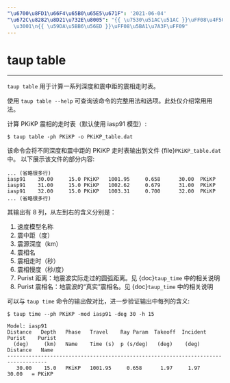```yaml
---
"\u6700\u8FD1\u66F4\u65B0\u65E5\u671F": '2021-06-04'
"\u672C\u8282\u8D21\u732E\u8005": "{{ \u7530\u51AC\u51AC }}\uFF08\u4F5C\u8005\uFF09\
  \u3001\n{{ \u59DA\u5BB6\u56ED }}\uFF08\u5BA1\u7A3F\uFF09"
---
```


# taup table

______________________________________________________________________

`taup table` 用于计算一系列深度和震中距的震相走时表。

使用 `taup table --help` 可查询该命令的完整用法和选项。此处仅介绍常用用法。

计算 PKiKP 震相的走时表（默认使用 iasp91 模型）:

```
$ taup table -ph PKiKP -o PKiKP_table.dat
```

该命令会将不同深度和震中距的 PKiKP 走时表输出到文件 {file}`PKiKP_table.dat` 中。
以下展示该文件的部分内容:

```
... (省略很多行)
iasp91    30.00     15.0 PKiKP   1001.95     0.658      30.00  PKiKP
iasp91    31.00     15.0 PKiKP   1002.62     0.679      31.00  PKiKP
iasp91    32.00     15.0 PKiKP   1003.31     0.700      32.00  PKiKP
... (省略很多行)
```

其输出有 8 列，从左到右的含义分别是：

1. 速度模型名称
2. 震中距（度）
3. 震源深度（km）
4. 震相名
5. 震相走时（秒）
6. 震相慢度（秒/度）
7. Purist 距离：地震波实际走过的圆弧距离。见 {doc}`taup_time` 中的相关说明
8. Purist 震相名：地震波的“真实”震相名。见 {doc}`taup_time` 中的相关说明

可以与 `taup time` 命令的输出做对比，进一步验证输出中每列的含义:

```
$ taup time --ph PKiKP -mod iasp91 -deg 30 -h 15

Model: iasp91
Distance   Depth   Phase   Travel    Ray Param  Takeoff  Incident  Purist    Purist
  (deg)     (km)   Name    Time (s)  p (s/deg)   (deg)    (deg)   Distance   Name
-----------------------------------------------------------------------------------
   30.00    15.0   PKiKP   1001.95     0.658      1.97     1.97    30.00   = PKiKP
```
